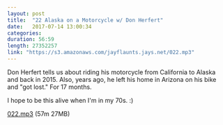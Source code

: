 ```yaml
---
layout: post
title:  "22 Alaska on a Motorcycle w/ Don Herfert"
date:   2017-07-14 13:00:34
categories: 
duration: 56:59
length: 27352257
link: "https://s3.amazonaws.com/jayflaunts.jays.net/022.mp3"
---
```


Don Herfert tells us about riding his motorcycle from California to Alaska and back in 2015.
Also, years ago, he left his home in Arizona on his bike and "got lost." For 17 months.

I hope to be this alive when I'm in my 70s.  :)

<a href="{{site.storage_url}}/022.mp3" target="_blank">022.mp3</a> (57m 27MB) 

